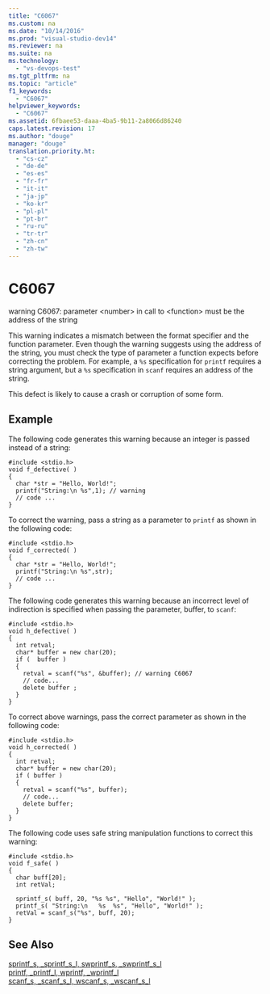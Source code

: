 ```yaml
---
title: "C6067"
ms.custom: na
ms.date: "10/14/2016"
ms.prod: "visual-studio-dev14"
ms.reviewer: na
ms.suite: na
ms.technology: 
  - "vs-devops-test"
ms.tgt_pltfrm: na
ms.topic: "article"
f1_keywords: 
  - "C6067"
helpviewer_keywords: 
  - "C6067"
ms.assetid: 6fbaee53-daaa-4ba5-9b11-2a8066d86240
caps.latest.revision: 17
ms.author: "douge"
manager: "douge"
translation.priority.ht: 
  - "cs-cz"
  - "de-de"
  - "es-es"
  - "fr-fr"
  - "it-it"
  - "ja-jp"
  - "ko-kr"
  - "pl-pl"
  - "pt-br"
  - "ru-ru"
  - "tr-tr"
  - "zh-cn"
  - "zh-tw"
---
```

# C6067
warning C6067: parameter \<number> in call to \<function> must be the address of the string  
  
 This warning indicates a mismatch between the format specifier and the function parameter. Even though the warning suggests using the address of the string, you must check the type of parameter a function expects before correcting the problem. For example, a `%s` specification for `printf` requires a string argument, but a `%s` specification in `scanf` requires an address of the string.  
  
 This defect is likely to cause a crash or corruption of some form.  
  
## Example  
 The following code generates this warning because an integer is passed instead of a string:  
  
```  
#include <stdio.h>  
void f_defective( )  
{    
  char *str = "Hello, World!";  
  printf("String:\n %s",1); // warning  
  // code ...  
}  
```  
  
 To correct the warning, pass a string as a parameter to `printf` as shown in the following code:  
  
```  
#include <stdio.h>  
void f_corrected( )  
{    
  char *str = "Hello, World!";  
  printf("String:\n %s",str);   
  // code ...  
}  
```  
  
 The following code generates this warning because an incorrect level of indirection is specified when passing the parameter, buffer, to `scanf`:  
  
```  
#include <stdio.h>  
void h_defective( )  
{  
  int retval;  
  char* buffer = new char(20);  
  if (  buffer )  
  {  
    retval = scanf("%s", &buffer); // warning C6067  
    // code...  
    delete buffer ;  
  }  
}  
```  
  
 To correct above warnings, pass the correct parameter as shown in the following code:  
  
```  
#include <stdio.h>  
void h_corrected( )  
{  
  int retval;  
  char* buffer = new char(20);  
  if ( buffer )  
  {  
    retval = scanf("%s", buffer);  
    // code...  
    delete buffer;  
  }  
}  
```  
  
 The following code uses safe string manipulation functions to correct this warning:  
  
```  
#include <stdio.h>  
void f_safe( )  
{  
  char buff[20];  
  int retVal;  
  
  sprintf_s( buff, 20, "%s %s", "Hello", "World!" );  
  printf_s( "String:\n   %s  %s", "Hello", "World!" );  
  retVal = scanf_s("%s", buff, 20);  
}  
```  
  
## See Also  
 [sprintf_s, _sprintf_s_l, swprintf_s, _swprintf_s_l](../Topic/sprintf_s,%20_sprintf_s_l,%20swprintf_s,%20_swprintf_s_l.md)   
 [printf, _printf_l, wprintf, _wprintf_l](../Topic/printf,%20_printf_l,%20wprintf,%20_wprintf_l.md)   
 [scanf_s, _scanf_s_l, wscanf_s, _wscanf_s_l](../Topic/scanf_s,%20_scanf_s_l,%20wscanf_s,%20_wscanf_s_l.md)